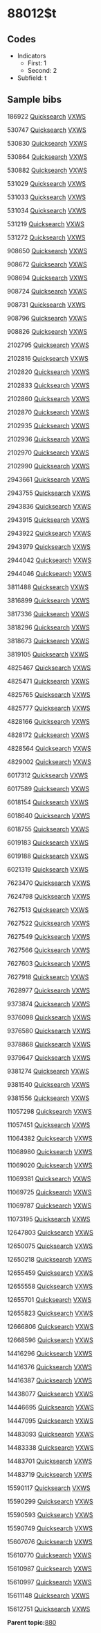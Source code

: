 # 88012$t

## Codes

-   Indicators
    -   First: 1
    -   Second: 2
-   Subfield: t

## Sample bibs

186922 [Quicksearch](https://search.library.yale.edu/catalog/186922) [VXWS](http://prodorbis.library.yale.edu:7014/vxws/GetHoldingsService?bibId=186922)

530747 [Quicksearch](https://search.library.yale.edu/catalog/530747) [VXWS](http://prodorbis.library.yale.edu:7014/vxws/GetHoldingsService?bibId=530747)

530830 [Quicksearch](https://search.library.yale.edu/catalog/530830) [VXWS](http://prodorbis.library.yale.edu:7014/vxws/GetHoldingsService?bibId=530830)

530864 [Quicksearch](https://search.library.yale.edu/catalog/530864) [VXWS](http://prodorbis.library.yale.edu:7014/vxws/GetHoldingsService?bibId=530864)

530882 [Quicksearch](https://search.library.yale.edu/catalog/530882) [VXWS](http://prodorbis.library.yale.edu:7014/vxws/GetHoldingsService?bibId=530882)

531029 [Quicksearch](https://search.library.yale.edu/catalog/531029) [VXWS](http://prodorbis.library.yale.edu:7014/vxws/GetHoldingsService?bibId=531029)

531033 [Quicksearch](https://search.library.yale.edu/catalog/531033) [VXWS](http://prodorbis.library.yale.edu:7014/vxws/GetHoldingsService?bibId=531033)

531034 [Quicksearch](https://search.library.yale.edu/catalog/531034) [VXWS](http://prodorbis.library.yale.edu:7014/vxws/GetHoldingsService?bibId=531034)

531219 [Quicksearch](https://search.library.yale.edu/catalog/531219) [VXWS](http://prodorbis.library.yale.edu:7014/vxws/GetHoldingsService?bibId=531219)

531272 [Quicksearch](https://search.library.yale.edu/catalog/531272) [VXWS](http://prodorbis.library.yale.edu:7014/vxws/GetHoldingsService?bibId=531272)

908650 [Quicksearch](https://search.library.yale.edu/catalog/908650) [VXWS](http://prodorbis.library.yale.edu:7014/vxws/GetHoldingsService?bibId=908650)

908672 [Quicksearch](https://search.library.yale.edu/catalog/908672) [VXWS](http://prodorbis.library.yale.edu:7014/vxws/GetHoldingsService?bibId=908672)

908694 [Quicksearch](https://search.library.yale.edu/catalog/908694) [VXWS](http://prodorbis.library.yale.edu:7014/vxws/GetHoldingsService?bibId=908694)

908724 [Quicksearch](https://search.library.yale.edu/catalog/908724) [VXWS](http://prodorbis.library.yale.edu:7014/vxws/GetHoldingsService?bibId=908724)

908731 [Quicksearch](https://search.library.yale.edu/catalog/908731) [VXWS](http://prodorbis.library.yale.edu:7014/vxws/GetHoldingsService?bibId=908731)

908796 [Quicksearch](https://search.library.yale.edu/catalog/908796) [VXWS](http://prodorbis.library.yale.edu:7014/vxws/GetHoldingsService?bibId=908796)

908826 [Quicksearch](https://search.library.yale.edu/catalog/908826) [VXWS](http://prodorbis.library.yale.edu:7014/vxws/GetHoldingsService?bibId=908826)

2102795 [Quicksearch](https://search.library.yale.edu/catalog/2102795) [VXWS](http://prodorbis.library.yale.edu:7014/vxws/GetHoldingsService?bibId=2102795)

2102816 [Quicksearch](https://search.library.yale.edu/catalog/2102816) [VXWS](http://prodorbis.library.yale.edu:7014/vxws/GetHoldingsService?bibId=2102816)

2102820 [Quicksearch](https://search.library.yale.edu/catalog/2102820) [VXWS](http://prodorbis.library.yale.edu:7014/vxws/GetHoldingsService?bibId=2102820)

2102833 [Quicksearch](https://search.library.yale.edu/catalog/2102833) [VXWS](http://prodorbis.library.yale.edu:7014/vxws/GetHoldingsService?bibId=2102833)

2102860 [Quicksearch](https://search.library.yale.edu/catalog/2102860) [VXWS](http://prodorbis.library.yale.edu:7014/vxws/GetHoldingsService?bibId=2102860)

2102870 [Quicksearch](https://search.library.yale.edu/catalog/2102870) [VXWS](http://prodorbis.library.yale.edu:7014/vxws/GetHoldingsService?bibId=2102870)

2102935 [Quicksearch](https://search.library.yale.edu/catalog/2102935) [VXWS](http://prodorbis.library.yale.edu:7014/vxws/GetHoldingsService?bibId=2102935)

2102936 [Quicksearch](https://search.library.yale.edu/catalog/2102936) [VXWS](http://prodorbis.library.yale.edu:7014/vxws/GetHoldingsService?bibId=2102936)

2102970 [Quicksearch](https://search.library.yale.edu/catalog/2102970) [VXWS](http://prodorbis.library.yale.edu:7014/vxws/GetHoldingsService?bibId=2102970)

2102990 [Quicksearch](https://search.library.yale.edu/catalog/2102990) [VXWS](http://prodorbis.library.yale.edu:7014/vxws/GetHoldingsService?bibId=2102990)

2943661 [Quicksearch](https://search.library.yale.edu/catalog/2943661) [VXWS](http://prodorbis.library.yale.edu:7014/vxws/GetHoldingsService?bibId=2943661)

2943755 [Quicksearch](https://search.library.yale.edu/catalog/2943755) [VXWS](http://prodorbis.library.yale.edu:7014/vxws/GetHoldingsService?bibId=2943755)

2943836 [Quicksearch](https://search.library.yale.edu/catalog/2943836) [VXWS](http://prodorbis.library.yale.edu:7014/vxws/GetHoldingsService?bibId=2943836)

2943915 [Quicksearch](https://search.library.yale.edu/catalog/2943915) [VXWS](http://prodorbis.library.yale.edu:7014/vxws/GetHoldingsService?bibId=2943915)

2943922 [Quicksearch](https://search.library.yale.edu/catalog/2943922) [VXWS](http://prodorbis.library.yale.edu:7014/vxws/GetHoldingsService?bibId=2943922)

2943979 [Quicksearch](https://search.library.yale.edu/catalog/2943979) [VXWS](http://prodorbis.library.yale.edu:7014/vxws/GetHoldingsService?bibId=2943979)

2944042 [Quicksearch](https://search.library.yale.edu/catalog/2944042) [VXWS](http://prodorbis.library.yale.edu:7014/vxws/GetHoldingsService?bibId=2944042)

2944046 [Quicksearch](https://search.library.yale.edu/catalog/2944046) [VXWS](http://prodorbis.library.yale.edu:7014/vxws/GetHoldingsService?bibId=2944046)

3811488 [Quicksearch](https://search.library.yale.edu/catalog/3811488) [VXWS](http://prodorbis.library.yale.edu:7014/vxws/GetHoldingsService?bibId=3811488)

3816899 [Quicksearch](https://search.library.yale.edu/catalog/3816899) [VXWS](http://prodorbis.library.yale.edu:7014/vxws/GetHoldingsService?bibId=3816899)

3817336 [Quicksearch](https://search.library.yale.edu/catalog/3817336) [VXWS](http://prodorbis.library.yale.edu:7014/vxws/GetHoldingsService?bibId=3817336)

3818296 [Quicksearch](https://search.library.yale.edu/catalog/3818296) [VXWS](http://prodorbis.library.yale.edu:7014/vxws/GetHoldingsService?bibId=3818296)

3818673 [Quicksearch](https://search.library.yale.edu/catalog/3818673) [VXWS](http://prodorbis.library.yale.edu:7014/vxws/GetHoldingsService?bibId=3818673)

3819105 [Quicksearch](https://search.library.yale.edu/catalog/3819105) [VXWS](http://prodorbis.library.yale.edu:7014/vxws/GetHoldingsService?bibId=3819105)

4825467 [Quicksearch](https://search.library.yale.edu/catalog/4825467) [VXWS](http://prodorbis.library.yale.edu:7014/vxws/GetHoldingsService?bibId=4825467)

4825471 [Quicksearch](https://search.library.yale.edu/catalog/4825471) [VXWS](http://prodorbis.library.yale.edu:7014/vxws/GetHoldingsService?bibId=4825471)

4825765 [Quicksearch](https://search.library.yale.edu/catalog/4825765) [VXWS](http://prodorbis.library.yale.edu:7014/vxws/GetHoldingsService?bibId=4825765)

4825777 [Quicksearch](https://search.library.yale.edu/catalog/4825777) [VXWS](http://prodorbis.library.yale.edu:7014/vxws/GetHoldingsService?bibId=4825777)

4828166 [Quicksearch](https://search.library.yale.edu/catalog/4828166) [VXWS](http://prodorbis.library.yale.edu:7014/vxws/GetHoldingsService?bibId=4828166)

4828172 [Quicksearch](https://search.library.yale.edu/catalog/4828172) [VXWS](http://prodorbis.library.yale.edu:7014/vxws/GetHoldingsService?bibId=4828172)

4828564 [Quicksearch](https://search.library.yale.edu/catalog/4828564) [VXWS](http://prodorbis.library.yale.edu:7014/vxws/GetHoldingsService?bibId=4828564)

4829002 [Quicksearch](https://search.library.yale.edu/catalog/4829002) [VXWS](http://prodorbis.library.yale.edu:7014/vxws/GetHoldingsService?bibId=4829002)

6017312 [Quicksearch](https://search.library.yale.edu/catalog/6017312) [VXWS](http://prodorbis.library.yale.edu:7014/vxws/GetHoldingsService?bibId=6017312)

6017589 [Quicksearch](https://search.library.yale.edu/catalog/6017589) [VXWS](http://prodorbis.library.yale.edu:7014/vxws/GetHoldingsService?bibId=6017589)

6018154 [Quicksearch](https://search.library.yale.edu/catalog/6018154) [VXWS](http://prodorbis.library.yale.edu:7014/vxws/GetHoldingsService?bibId=6018154)

6018640 [Quicksearch](https://search.library.yale.edu/catalog/6018640) [VXWS](http://prodorbis.library.yale.edu:7014/vxws/GetHoldingsService?bibId=6018640)

6018755 [Quicksearch](https://search.library.yale.edu/catalog/6018755) [VXWS](http://prodorbis.library.yale.edu:7014/vxws/GetHoldingsService?bibId=6018755)

6019183 [Quicksearch](https://search.library.yale.edu/catalog/6019183) [VXWS](http://prodorbis.library.yale.edu:7014/vxws/GetHoldingsService?bibId=6019183)

6019188 [Quicksearch](https://search.library.yale.edu/catalog/6019188) [VXWS](http://prodorbis.library.yale.edu:7014/vxws/GetHoldingsService?bibId=6019188)

6021319 [Quicksearch](https://search.library.yale.edu/catalog/6021319) [VXWS](http://prodorbis.library.yale.edu:7014/vxws/GetHoldingsService?bibId=6021319)

7623470 [Quicksearch](https://search.library.yale.edu/catalog/7623470) [VXWS](http://prodorbis.library.yale.edu:7014/vxws/GetHoldingsService?bibId=7623470)

7624798 [Quicksearch](https://search.library.yale.edu/catalog/7624798) [VXWS](http://prodorbis.library.yale.edu:7014/vxws/GetHoldingsService?bibId=7624798)

7627513 [Quicksearch](https://search.library.yale.edu/catalog/7627513) [VXWS](http://prodorbis.library.yale.edu:7014/vxws/GetHoldingsService?bibId=7627513)

7627522 [Quicksearch](https://search.library.yale.edu/catalog/7627522) [VXWS](http://prodorbis.library.yale.edu:7014/vxws/GetHoldingsService?bibId=7627522)

7627549 [Quicksearch](https://search.library.yale.edu/catalog/7627549) [VXWS](http://prodorbis.library.yale.edu:7014/vxws/GetHoldingsService?bibId=7627549)

7627566 [Quicksearch](https://search.library.yale.edu/catalog/7627566) [VXWS](http://prodorbis.library.yale.edu:7014/vxws/GetHoldingsService?bibId=7627566)

7627603 [Quicksearch](https://search.library.yale.edu/catalog/7627603) [VXWS](http://prodorbis.library.yale.edu:7014/vxws/GetHoldingsService?bibId=7627603)

7627918 [Quicksearch](https://search.library.yale.edu/catalog/7627918) [VXWS](http://prodorbis.library.yale.edu:7014/vxws/GetHoldingsService?bibId=7627918)

7628977 [Quicksearch](https://search.library.yale.edu/catalog/7628977) [VXWS](http://prodorbis.library.yale.edu:7014/vxws/GetHoldingsService?bibId=7628977)

9373874 [Quicksearch](https://search.library.yale.edu/catalog/9373874) [VXWS](http://prodorbis.library.yale.edu:7014/vxws/GetHoldingsService?bibId=9373874)

9376098 [Quicksearch](https://search.library.yale.edu/catalog/9376098) [VXWS](http://prodorbis.library.yale.edu:7014/vxws/GetHoldingsService?bibId=9376098)

9376580 [Quicksearch](https://search.library.yale.edu/catalog/9376580) [VXWS](http://prodorbis.library.yale.edu:7014/vxws/GetHoldingsService?bibId=9376580)

9378868 [Quicksearch](https://search.library.yale.edu/catalog/9378868) [VXWS](http://prodorbis.library.yale.edu:7014/vxws/GetHoldingsService?bibId=9378868)

9379647 [Quicksearch](https://search.library.yale.edu/catalog/9379647) [VXWS](http://prodorbis.library.yale.edu:7014/vxws/GetHoldingsService?bibId=9379647)

9381274 [Quicksearch](https://search.library.yale.edu/catalog/9381274) [VXWS](http://prodorbis.library.yale.edu:7014/vxws/GetHoldingsService?bibId=9381274)

9381540 [Quicksearch](https://search.library.yale.edu/catalog/9381540) [VXWS](http://prodorbis.library.yale.edu:7014/vxws/GetHoldingsService?bibId=9381540)

9381556 [Quicksearch](https://search.library.yale.edu/catalog/9381556) [VXWS](http://prodorbis.library.yale.edu:7014/vxws/GetHoldingsService?bibId=9381556)

11057298 [Quicksearch](https://search.library.yale.edu/catalog/11057298) [VXWS](http://prodorbis.library.yale.edu:7014/vxws/GetHoldingsService?bibId=11057298)

11057451 [Quicksearch](https://search.library.yale.edu/catalog/11057451) [VXWS](http://prodorbis.library.yale.edu:7014/vxws/GetHoldingsService?bibId=11057451)

11064382 [Quicksearch](https://search.library.yale.edu/catalog/11064382) [VXWS](http://prodorbis.library.yale.edu:7014/vxws/GetHoldingsService?bibId=11064382)

11068980 [Quicksearch](https://search.library.yale.edu/catalog/11068980) [VXWS](http://prodorbis.library.yale.edu:7014/vxws/GetHoldingsService?bibId=11068980)

11069020 [Quicksearch](https://search.library.yale.edu/catalog/11069020) [VXWS](http://prodorbis.library.yale.edu:7014/vxws/GetHoldingsService?bibId=11069020)

11069381 [Quicksearch](https://search.library.yale.edu/catalog/11069381) [VXWS](http://prodorbis.library.yale.edu:7014/vxws/GetHoldingsService?bibId=11069381)

11069725 [Quicksearch](https://search.library.yale.edu/catalog/11069725) [VXWS](http://prodorbis.library.yale.edu:7014/vxws/GetHoldingsService?bibId=11069725)

11069787 [Quicksearch](https://search.library.yale.edu/catalog/11069787) [VXWS](http://prodorbis.library.yale.edu:7014/vxws/GetHoldingsService?bibId=11069787)

11073195 [Quicksearch](https://search.library.yale.edu/catalog/11073195) [VXWS](http://prodorbis.library.yale.edu:7014/vxws/GetHoldingsService?bibId=11073195)

12647803 [Quicksearch](https://search.library.yale.edu/catalog/12647803) [VXWS](http://prodorbis.library.yale.edu:7014/vxws/GetHoldingsService?bibId=12647803)

12650075 [Quicksearch](https://search.library.yale.edu/catalog/12650075) [VXWS](http://prodorbis.library.yale.edu:7014/vxws/GetHoldingsService?bibId=12650075)

12650218 [Quicksearch](https://search.library.yale.edu/catalog/12650218) [VXWS](http://prodorbis.library.yale.edu:7014/vxws/GetHoldingsService?bibId=12650218)

12655459 [Quicksearch](https://search.library.yale.edu/catalog/12655459) [VXWS](http://prodorbis.library.yale.edu:7014/vxws/GetHoldingsService?bibId=12655459)

12655558 [Quicksearch](https://search.library.yale.edu/catalog/12655558) [VXWS](http://prodorbis.library.yale.edu:7014/vxws/GetHoldingsService?bibId=12655558)

12655701 [Quicksearch](https://search.library.yale.edu/catalog/12655701) [VXWS](http://prodorbis.library.yale.edu:7014/vxws/GetHoldingsService?bibId=12655701)

12655823 [Quicksearch](https://search.library.yale.edu/catalog/12655823) [VXWS](http://prodorbis.library.yale.edu:7014/vxws/GetHoldingsService?bibId=12655823)

12666806 [Quicksearch](https://search.library.yale.edu/catalog/12666806) [VXWS](http://prodorbis.library.yale.edu:7014/vxws/GetHoldingsService?bibId=12666806)

12668596 [Quicksearch](https://search.library.yale.edu/catalog/12668596) [VXWS](http://prodorbis.library.yale.edu:7014/vxws/GetHoldingsService?bibId=12668596)

14416296 [Quicksearch](https://search.library.yale.edu/catalog/14416296) [VXWS](http://prodorbis.library.yale.edu:7014/vxws/GetHoldingsService?bibId=14416296)

14416376 [Quicksearch](https://search.library.yale.edu/catalog/14416376) [VXWS](http://prodorbis.library.yale.edu:7014/vxws/GetHoldingsService?bibId=14416376)

14416387 [Quicksearch](https://search.library.yale.edu/catalog/14416387) [VXWS](http://prodorbis.library.yale.edu:7014/vxws/GetHoldingsService?bibId=14416387)

14438077 [Quicksearch](https://search.library.yale.edu/catalog/14438077) [VXWS](http://prodorbis.library.yale.edu:7014/vxws/GetHoldingsService?bibId=14438077)

14446695 [Quicksearch](https://search.library.yale.edu/catalog/14446695) [VXWS](http://prodorbis.library.yale.edu:7014/vxws/GetHoldingsService?bibId=14446695)

14447095 [Quicksearch](https://search.library.yale.edu/catalog/14447095) [VXWS](http://prodorbis.library.yale.edu:7014/vxws/GetHoldingsService?bibId=14447095)

14483093 [Quicksearch](https://search.library.yale.edu/catalog/14483093) [VXWS](http://prodorbis.library.yale.edu:7014/vxws/GetHoldingsService?bibId=14483093)

14483338 [Quicksearch](https://search.library.yale.edu/catalog/14483338) [VXWS](http://prodorbis.library.yale.edu:7014/vxws/GetHoldingsService?bibId=14483338)

14483701 [Quicksearch](https://search.library.yale.edu/catalog/14483701) [VXWS](http://prodorbis.library.yale.edu:7014/vxws/GetHoldingsService?bibId=14483701)

14483719 [Quicksearch](https://search.library.yale.edu/catalog/14483719) [VXWS](http://prodorbis.library.yale.edu:7014/vxws/GetHoldingsService?bibId=14483719)

15590117 [Quicksearch](https://search.library.yale.edu/catalog/15590117) [VXWS](http://prodorbis.library.yale.edu:7014/vxws/GetHoldingsService?bibId=15590117)

15590299 [Quicksearch](https://search.library.yale.edu/catalog/15590299) [VXWS](http://prodorbis.library.yale.edu:7014/vxws/GetHoldingsService?bibId=15590299)

15590593 [Quicksearch](https://search.library.yale.edu/catalog/15590593) [VXWS](http://prodorbis.library.yale.edu:7014/vxws/GetHoldingsService?bibId=15590593)

15590749 [Quicksearch](https://search.library.yale.edu/catalog/15590749) [VXWS](http://prodorbis.library.yale.edu:7014/vxws/GetHoldingsService?bibId=15590749)

15607076 [Quicksearch](https://search.library.yale.edu/catalog/15607076) [VXWS](http://prodorbis.library.yale.edu:7014/vxws/GetHoldingsService?bibId=15607076)

15610770 [Quicksearch](https://search.library.yale.edu/catalog/15610770) [VXWS](http://prodorbis.library.yale.edu:7014/vxws/GetHoldingsService?bibId=15610770)

15610987 [Quicksearch](https://search.library.yale.edu/catalog/15610987) [VXWS](http://prodorbis.library.yale.edu:7014/vxws/GetHoldingsService?bibId=15610987)

15610997 [Quicksearch](https://search.library.yale.edu/catalog/15610997) [VXWS](http://prodorbis.library.yale.edu:7014/vxws/GetHoldingsService?bibId=15610997)

15611148 [Quicksearch](https://search.library.yale.edu/catalog/15611148) [VXWS](http://prodorbis.library.yale.edu:7014/vxws/GetHoldingsService?bibId=15611148)

15612751 [Quicksearch](https://search.library.yale.edu/catalog/15612751) [VXWS](http://prodorbis.library.yale.edu:7014/vxws/GetHoldingsService?bibId=15612751)

**Parent topic:**[880](../../tags/880/880.md)


